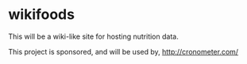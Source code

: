wikifoods
=========

This will be a wiki-like site for hosting nutrition data.

This project is sponsored, and will be used by, http://cronometer.com/
